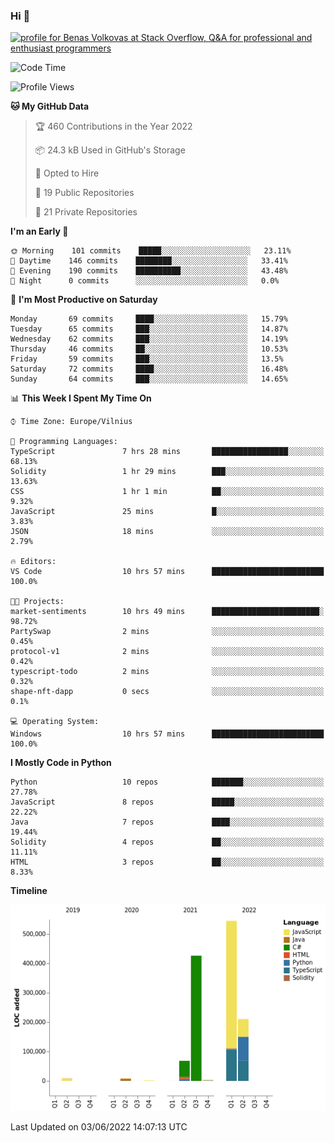 ### Hi 👋
<a href="https://stackoverflow.com/users/14954249/benas-volkovas"><img src="https://stackoverflow.com/users/flair/14954249.png?theme=dark" width="208" height="58" alt="profile for Benas Volkovas at Stack Overflow, Q&amp;A for professional and enthusiast programmers" title="profile for Benas Volkovas at Stack Overflow, Q&amp;A for professional and enthusiast programmers"></a>

<!--START_SECTION:waka-->
![Code Time](http://img.shields.io/badge/Code%20Time-726%20hrs%2036%20mins-blue)

![Profile Views](http://img.shields.io/badge/Profile%20Views-0-blue)

**🐱 My GitHub Data** 

> 🏆 460 Contributions in the Year 2022
 > 
> 📦 24.3 kB Used in GitHub's Storage 
 > 
> 💼 Opted to Hire
 > 
> 📜 19 Public Repositories 
 > 
> 🔑 21 Private Repositories  
 > 
**I'm an Early 🐤** 

```text
🌞 Morning    101 commits    █████░░░░░░░░░░░░░░░░░░░░   23.11% 
🌆 Daytime    146 commits    ████████░░░░░░░░░░░░░░░░░   33.41% 
🌃 Evening    190 commits    ██████████░░░░░░░░░░░░░░░   43.48% 
🌙 Night      0 commits      ░░░░░░░░░░░░░░░░░░░░░░░░░   0.0%

```
📅 **I'm Most Productive on Saturday** 

```text
Monday       69 commits     ████░░░░░░░░░░░░░░░░░░░░░   15.79% 
Tuesday      65 commits     ███░░░░░░░░░░░░░░░░░░░░░░   14.87% 
Wednesday    62 commits     ███░░░░░░░░░░░░░░░░░░░░░░   14.19% 
Thursday     46 commits     ██░░░░░░░░░░░░░░░░░░░░░░░   10.53% 
Friday       59 commits     ███░░░░░░░░░░░░░░░░░░░░░░   13.5% 
Saturday     72 commits     ████░░░░░░░░░░░░░░░░░░░░░   16.48% 
Sunday       64 commits     ███░░░░░░░░░░░░░░░░░░░░░░   14.65%

```


📊 **This Week I Spent My Time On** 

```text
⌚︎ Time Zone: Europe/Vilnius

💬 Programming Languages: 
TypeScript               7 hrs 28 mins       █████████████████░░░░░░░░   68.13% 
Solidity                 1 hr 29 mins        ███░░░░░░░░░░░░░░░░░░░░░░   13.63% 
CSS                      1 hr 1 min          ██░░░░░░░░░░░░░░░░░░░░░░░   9.32% 
JavaScript               25 mins             █░░░░░░░░░░░░░░░░░░░░░░░░   3.83% 
JSON                     18 mins             ░░░░░░░░░░░░░░░░░░░░░░░░░   2.79%

🔥 Editors: 
VS Code                  10 hrs 57 mins      █████████████████████████   100.0%

🐱‍💻 Projects: 
market-sentiments        10 hrs 49 mins      ████████████████████████░   98.72% 
PartySwap                2 mins              ░░░░░░░░░░░░░░░░░░░░░░░░░   0.45% 
protocol-v1              2 mins              ░░░░░░░░░░░░░░░░░░░░░░░░░   0.42% 
typescript-todo          2 mins              ░░░░░░░░░░░░░░░░░░░░░░░░░   0.32% 
shape-nft-dapp           0 secs              ░░░░░░░░░░░░░░░░░░░░░░░░░   0.1%

💻 Operating System: 
Windows                  10 hrs 57 mins      █████████████████████████   100.0%

```

**I Mostly Code in Python** 

```text
Python                   10 repos            ███████░░░░░░░░░░░░░░░░░░   27.78% 
JavaScript               8 repos             █████░░░░░░░░░░░░░░░░░░░░   22.22% 
Java                     7 repos             ████░░░░░░░░░░░░░░░░░░░░░   19.44% 
Solidity                 4 repos             ██░░░░░░░░░░░░░░░░░░░░░░░   11.11% 
HTML                     3 repos             ██░░░░░░░░░░░░░░░░░░░░░░░   8.33%

```


**Timeline**

![Chart not found](https://raw.githubusercontent.com/BenasVolkovas/BenasVolkovas/main/charts/bar_graph.png) 


 Last Updated on 03/06/2022 14:07:13 UTC
<!--END_SECTION:waka-->

